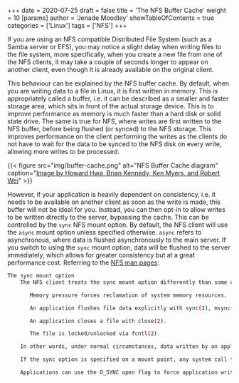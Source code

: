 +++
date = 2020-07-25
draft = false
title = 'The NFS Buffer Cache'
weight = 10
[params]
  author = 'Jenade Moodley'
showTableOfContents = true
categories = ['Linux']
tags = ['NFS']
+++


If you are using an NFS compatible Distributed File System (such as a Samba server or EFS), you may notice a slight delay when writing files to the file system, more specifically, when you create a new file from one of the NFS clients, it may take a couple of seconds longer to appear on another client, even though it is already available on the original client.


This behaviour can be explained by the NFS buffer cache. By default, when you are writing data to a file in Linux, it is first written in memory. This is appropriately called a buffer, i.e. it can be described as a smaller and faster storage area, which sits in front of the actual storage device. This is to improve performance as memory is much faster than a hard disk or solid state drive. The same is true for NFS, where writes are first written to the NFS buffer, before being flushed (or synced) to the NFS storage. This improves performance on the client performing the writes as the clients do not have to wait for the data to be synced to the NFS disk on every write, allowing more writes to be processed.

{{< figure
    src="img/buffer-cache.png"
    alt="NFS Buffer Cache diagram"
    caption="[Image by Howard Hwa, Brian Kennedy, Ken Myers, and Robert Wei](https://read.seas.harvard.edu/~kohler/class/05f-osp/notes/lec18.html)"
    >}}

However, if your application is heavily dependent on consistency, i.e. it needs to be available on another client as soon as the write is made, this buffer will not be ideal for you. Instead, you can then opt-in to allow writes to be written directly to the server, bypassing the cache. This can be controlled by the `sync` NFS mount option. By default, the NFS client will use the `async` mount option unless specified otherwise. `async` refers to asynchronous, where data is flushed asynchronously to the main server. If you switch to using the `sync` mount option, data will be flushed to the server immediately, which allows for greater consistency but at a great performance cost. Referring to the [NFS man pages](https://linux.die.net/man/5/nfs):


<style>
code { text-wrap: wrap; }
}
</style>
```bash {class="my-class" id="my-codeblock" tabWidth=2}
The sync mount option
    The NFS client treats the sync mount option differently than some other file systems (refer to mount(8) for a description of the generic sync and async mount options). If neither sync nor async is specified (or if the async option is specified), the NFS client delays sending application writes to the server until any of these events occur:

       Memory pressure forces reclamation of system memory resources.

       An application flushes file data explicitly with sync(2), msync(2), or fsync(3).

       An application closes a file with close(2).

       The file is locked/unlocked via fcntl(2).

    In other words, under normal circumstances, data written by an application may not immediately appear on the server that hosts the file.

    If the sync option is specified on a mount point, any system call that writes data to files on that mount point causes that data to be flushed to the server before the system call returns control to user space. This provides greater data cache coherence among clients, but at a significant performance cost.

    Applications can use the O_SYNC open flag to force application writes to individual files to go to the server immediately without the use of the sync mount option.
```